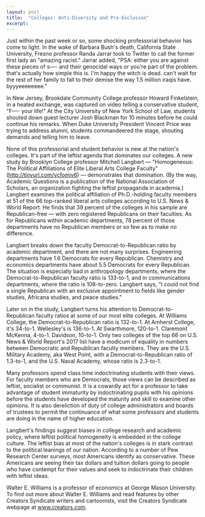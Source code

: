 ```yaml
---
layout: post
title:  "Colleges: Anti-Diversity and Pro-Exclusion"
excerpt:
---
```




Just within the past week or so, some shocking professorial behavior has come to light. In the wake of Barbara Bush's death, California State University, Fresno professor Randa Jarrar took to Twitter to call the former first lady an "amazing racist." Jarrar added, "PSA: either you are against these pieces of s—- and their genocidal ways or you're part of the problem. that's actually how simple this is. I'm happy the witch is dead. can't wait for the rest of her family to fall to their demise the way 1.5 million iraqis have. byyyeeeeeeee."

In New Jersey, Brookdale Community College professor Howard Finkelstein, in a heated exchange, was captured on video telling a conservative student, "F—- your life!" At the City University of New York School of Law, students shouted down guest lecturer Josh Blackman for 10 minutes before he could continue his remarks. When Duke University President Vincent Price was trying to address alumni, students commandeered the stage, shouting demands and telling him to leave.

None of this professorial and student behavior is new at the nation's colleges. It's part of the leftist agenda that dominates our colleges. A new study by Brooklyn College professor Mitchell Langbert — "Homogeneous: The Political Affiliations of Elite Liberal Arts College Faculty" (http://tinyurl.com/ycfomjy6) — demonstrates that domination. (By the way, Academic Questions is a publication of the National Association of Scholars, an organization fighting the leftist propaganda in academia.) Langbert examines the political affiliation of Ph.D.-holding faculty members at 51 of the 66 top-ranked liberal arts colleges according to U.S. News & World Report. He finds that 39 percent of the colleges in his sample are Republican-free — with zero registered Republicans on their faculties. As for Republicans within academic departments, 78 percent of those departments have no Republican members or so few as to make no difference.

Langbert breaks down the faculty Democrat-to-Republican ratio by academic department, and there are not many surprises. Engineering departments have 1.6 Democrats for every Republican. Chemistry and economics departments have about 5.5 Democrats for every Republican. The situation is especially bad in anthropology departments, where the Democrat-to-Republican faculty ratio is 133-to-1, and in communications departments, where the ratio is 108-to-zero. Langbert says, "I could not find a single Republican with an exclusive appointment to fields like gender studies, Africana studies, and peace studies."

Later on in the study, Langbert turns his attention to Democrat-to-Republican faculty ratios at some of our most elite colleges. At Williams College, the Democrat-to-Republican ratio is 132-to-1. At Amherst College, it's 34-to-1. Wellesley's is 136-to-1. At Swarthmore, 120-to-1. Claremont McKenna, 4-to-1. Davidson, 10-to-1. Only two colleges of the top 66 on U.S. News & World Report's 2017 list have a modicum of equality in numbers between Democratic and Republican faculty members. They are the U.S. Military Academy, aka West Point, with a Democrat-to-Republican ratio of 1.3-to-1, and the U.S. Naval Academy, whose ratio is 2.3-to-1.



Many professors spend class time indoctrinating students with their views. For faculty members who are Democrats, those views can be described as leftist, socialist or communist. It is a cowardly act for a professor to take advantage of student immaturity by indoctrinating pupils with his opinions before the students have developed the maturity and skill to examine other opinions. It is also dereliction of duty of college administrators and boards of trustees to permit the continuance of what some professors and students are doing in the name of higher education.

Langbert's findings suggest biases in college research and academic policy, where leftist political homogeneity is embedded in the college culture. The leftist bias at most of the nation's colleges is in stark contrast to the political leanings of our nation. According to a number of Pew Research Center surveys, most Americans identify as conservative. These Americans are seeing their tax dollars and tuition dollars going to people who have contempt for their values and seek to indoctrinate their children with leftist ideas.

Walter E. Williams is a professor of economics at George Mason University. To find out more about Walter E. Williams and read features by other Creators Syndicate writers and cartoonists, visit the Creators Syndicate webpage at www.creators.com.
